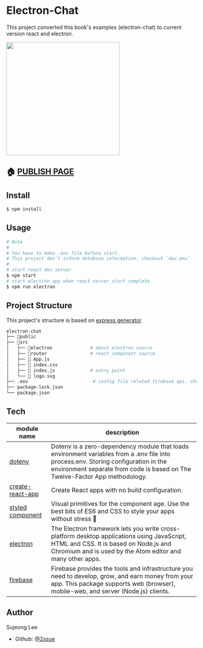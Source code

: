 # Electron-Chat

This project converted this book's examples (electron-chat) to current version react and electron.

<img src='http://image.yes24.com/momo/TopCate1389/MidCate008/138872871.jpg' width='300px'/>

## 🏠 [PUBLISH PAGE](http://106.10.46.87:3000)

## Install

```bash
$ npm install
```

## Usage

```bash
# Note
#
# You have to make .env file before start.
# This project don't inform database information. checkout `dev.env`
#
# start react dev server
$ npm start 
# start electron app when react server start complete
$ npm run electron 
```

## Project Structure

This project's structure is based on [express generator](https://expressjs.com/ko/starter/generator.html)

```bash
electron-chat
├── 📁public
├── 📂src
│   ├── 📁electron              # about electron source
│   ├── 📁router                # react component source
│   ├── 📄 App.js
│   ├── 📄 index.css
│   ├── 📄 index.js             # entry point
│   └── 📄 logo.svg
├── .env                        # config file related firebase api. check dev.env
├── package-lock.json       
└── package.json            
```

## Tech

| module name                                                         | description                                                                                                                                                                                                       |
| ------------------------------------------------------------------- | ----------------------------------------------------------------------------------------------------------------------------------------------------------------------------------------------------------------- |
| [dotenv](https://www.npmjs.com/package/dotenv)                      | Dotenv is a zero-dependency module that loads environment variables from a .env file into process.env. Storing configuration in the environment separate from code is based on The Twelve-Factor App methodology. |
| [create-react-app](https://www.npmjs.com/package/create-react-app)  | Create React apps with no build configuration.                                                                                                                                                                    |
| [styled component](https://www.npmjs.com/package/styled-components) | Visual primitives for the component age. Use the best bits of ES6 and CSS to style your apps without stress 💅                                                                                                    |
| [electron](https://www.npmjs.com/package/electron)|The Electron framework lets you write cross-platform desktop applications using JavaScript, HTML and CSS. It is based on Node.js and Chromium and is used by the Atom editor and many other apps.|
|[firebase](https://www.npmjs.com/package/firebase)|Firebase provides the tools and infrastructure you need to develop, grow, and earn money from your app. This package supports web (browser), mobile-web, and server (Node.js) clients.|

## Author

Sujeong Lee

- Github: [@2ssue](https://github.com/2ssue)
